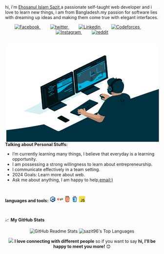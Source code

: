 hi, i'm [Ehosanul Islam Sazit](https://github.com/sazit96),a passionate self-taught web developer and i love to learn new things, i am from Bangladesh.my passion for software lies with dreaming up ideas and making them come true with elegant interfaces.

<div align="center" dir="auto">
      <a
        href="https://www.facebook.com/profile.php?id=100009389918876"
        rel="nofollow"
      >
        <img
          width="22px"
          alt="Facebook"
          src="https://raw.githubusercontent.com/rahuldkjain/github-profile-readme-generator/master/src/images/icons/Social/facebook.svg"
          style="max-width: 100%"
        />
      </a>
      <span>&nbsp;</span>
      <span>&nbsp;</span>
      <span>&nbsp;</span>
      <span>&nbsp;</span>
      <a href="https://twitter.com/sazit969" rel="nofollow">
        <img
          width="22px"
          alt="twitter"
          src="https://raw.githubusercontent.com/rahuldkjain/github-profile-readme-generator/master/src/images/icons/Social/twitter.svg"
          style="max-width: 100%"
        />
      </a>
      <span>&nbsp;</span>
      <span>&nbsp;</span>
      <span>&nbsp;</span>
      <span>&nbsp;</span>
      <a
        href="https://www.linkedin.com/in/ehosanul-islam-sazit/"
        rel="nofollow"
      >
        <img
          width="22px"
          alt="Linkedin"
          src="https://raw.githubusercontent.com/rahuldkjain/github-profile-readme-generator/master/src/images/icons/Social/linked-in-alt.svg"
          style="max-width: 100%"
        />
      </a>
      <span>&nbsp;</span>
      <span>&nbsp;</span>
      <span>&nbsp;</span>
      <span>&nbsp;</span>
      <a href="https://codeforces.com/profile/sazit96" rel="nofollow">
        <img
          width="22px"
          alt="Codeforces"
          src="https://raw.githubusercontent.com/rahuldkjain/github-profile-readme-generator/master/src/images/icons/Social/codeforces.svg"
          style="max-width: 100%"
        />
      </a>
      <span>&nbsp;</span>
      <span>&nbsp;</span>
      <span>&nbsp;</span>
      <span>&nbsp;</span>
      <a href="https://www.instagram.com/sazit_96/" rel="nofollow">
        <img
          width="22px"
          alt="Instagram"
          src="https://raw.githubusercontent.com/rahuldkjain/github-profile-readme-generator/master/src/images/icons/Social/instagram.svg"
          style="max-width: 100%"
        />
      </a>
      <span>&nbsp;</span>
      <span>&nbsp;</span>
      <span>&nbsp;</span>
      <span>&nbsp;</span>
      <a href="https://www.reddit.com/user/Classic-Egg-9155" rel="nofollow">
        <img
          width="22px"
          alt="reddit"
          src="https://raw.githubusercontent.com/rahuldkjain/github-profile-readme-generator/master/src/images/icons/Social/reddit.svg"
          style="max-width: 100%"
        />
      </a>
    </div>
<br>

<img
    align="right"
    src="imgs/sazit gif.gif"
    alt="GIF"
    width="500"
    height="320"
/>

<p dir="auto">
        <strong>Talking about Personal Stuffs:</strong>
        <ul>
            <li>I’m currently learning many things, I believe that everyday is a learning opportunity.</li>
            <li>I am possessing a strong willingness to learn about entrepreneurship.</li>
            <li>I communicate effectively in a team setting.</li>
            <li>2024 Goals: Learn more about web.</li>
            <li>Ask me about anything, I am happy to help,<a href="mailto:sazitislam96@gmail.com">email:)</a></li>
        </ul>
  </p>
  <br>
<p dir="auto">
        <strong>languages and tools:</strong>
        <code><img height="20" src="https://raw.githubusercontent.com/github/explore/80688e429a7d4ef2fca1e82350fe8e3517d3494d/topics/cpp/cpp.png"></code>
        <code><img height="20" src="https://raw.githubusercontent.com/github/explore/80688e429a7d4ef2fca1e82350fe8e3517d3494d/topics/git/git.png"></code>
        <code><img height="20" src="https://raw.githubusercontent.com/github/explore/80688e429a7d4ef2fca1e82350fe8e3517d3494d/topics/html/html.png"></code>
        <code><img height="20" src="https://raw.githubusercontent.com/github/explore/80688e429a7d4ef2fca1e82350fe8e3517d3494d/topics/css/css.png"></code>
        <code><img height="20" src="https://raw.githubusercontent.com/github/explore/80688e429a7d4ef2fca1e82350fe8e3517d3494d/topics/javascript/javascript.png"></code>
</p>
<br>
<p dir="auto">📈 <strong>My GitHub Stats</strong></p>
<p align="center" dir="auto">
      <img
        src="https://github-readme-stats.vercel.app/api?username=sazit96&show_icons=true&theme=holi"
        alt="GitHub Readme Stats"
        height="50%"
        width="50%"
      />
      <img
        src="https://github-readme-stats.vercel.app/api/top-langs/?username=sazit96&amp;theme=holi&amp;show_icons=true&amp;hide_border=true&amp;layout=compact"
        alt="sazit96's Top Languages"
        height="50%"
        width="41.7%"
      />
  </p>
  <p align="center" dir="auto">
      <animated-image data-catalyst="" style="width: 60px"
        ><a
          target="_blank"
          rel="noopener noreferrer nofollow"
          href="https://camo.githubusercontent.com/ec0df7b334d15078e980be8f26f35f1bd6f004eaa4a121db42fed361360c1817/68747470733a2f2f6d656469612e67697068792e636f6d2f6d656469612f4c6e516a7057614f4e386e68723231764e572f67697068792e676966"
          data-target="animated-image.originalLink"
          ><img
            src="https://camo.githubusercontent.com/ec0df7b334d15078e980be8f26f35f1bd6f004eaa4a121db42fed361360c1817/68747470733a2f2f6d656469612e67697068792e636f6d2f6d656469612f4c6e516a7057614f4e386e68723231764e572f67697068792e676966"
            data-canonical-src="https://media.giphy.com/media/LnQjpWaON8nhr21vNW/giphy.gif"
            style="max-width: 100%; display: inline-block"
            data-target="animated-image.originalImage"
        /></a>
        <span
          class="AnimatedImagePlayer"
          data-target="animated-image.player"
          hidden=""
        >
          <a
            data-target="animated-image.replacedLink"
            class="AnimatedImagePlayer-images"
            href="https://camo.githubusercontent.com/ec0df7b334d15078e980be8f26f35f1bd6f004eaa4a121db42fed361360c1817/68747470733a2f2f6d656469612e67697068792e636f6d2f6d656469612f4c6e516a7057614f4e386e68723231764e572f67697068792e676966"
            target="_blank"
          >
            <span data-target="animated-image.imageContainer">
              <img
                data-target="animated-image.replacedImage"
                alt="68747470733a2f2f6d656469612e67697068792e636f6d2f6d656469612f4c6e516a7057614f4e386e68723231764e572f67697068792e676966"
                class="AnimatedImagePlayer-animatedImage"
                src="https://camo.githubusercontent.com/ec0df7b334d15078e980be8f26f35f1bd6f004eaa4a121db42fed361360c1817/68747470733a2f2f6d656469612e67697068792e636f6d2f6d656469612f4c6e516a7057614f4e386e68723231764e572f67697068792e676966"
                style="display: block; opacity: 1" />
              <canvas
                class="AnimatedImagePlayer-stillImage"
                aria-hidden="true"
                width="60"
                height="50"
              ></canvas></span
          ></a>
          <button
            data-target="animated-image.imageButton"
            class="AnimatedImagePlayer-images"
            tabindex="-1"
            aria-label="Play 68747470733a2f2f6d656469612e67697068792e636f6d2f6d656469612f4c6e516a7057614f4e386e68723231764e572f67697068792e676966"
            hidden=""
          ></button>
          <span
            class="AnimatedImagePlayer-controls"
            data-target="animated-image.controls"
            hidden=""
          >
            <button
              data-target="animated-image.playButton"
              class="AnimatedImagePlayer-button"
              aria-label="Play 68747470733a2f2f6d656469612e67697068792e636f6d2f6d656469612f4c6e516a7057614f4e386e68723231764e572f67697068792e676966"
            >
              <svg
                aria-hidden="true"
                focusable="false"
                class="octicon icon-play"
                width="16"
                height="16"
                viewBox="0 0 16 16"
                fill="none"
                xmlns="http://www.w3.org/2000/svg"
              >
                <path
                  d="M4 13.5427V2.45734C4 1.82607 4.69692 1.4435 5.2295 1.78241L13.9394 7.32507C14.4334 7.63943 14.4334 8.36057 13.9394 8.67493L5.2295 14.2176C4.69692 14.5565 4 14.1739 4 13.5427Z"
                ></path>
              </svg>
              <svg
                aria-hidden="true"
                focusable="false"
                class="octicon icon-pause"
                width="16"
                height="16"
                viewBox="0 0 16 16"
                xmlns="http://www.w3.org/2000/svg"
              >
                <rect x="4" y="2" width="3" height="12" rx="1"></rect>
                <rect x="9" y="2" width="3" height="12" rx="1"></rect>
              </svg>
            </button>
            <a
              data-target="animated-image.openButton"
              aria-label="Open 68747470733a2f2f6d656469612e67697068792e636f6d2f6d656469612f4c6e516a7057614f4e386e68723231764e572f67697068792e676966 in new window"
              class="AnimatedImagePlayer-button"
              href="https://camo.githubusercontent.com/ec0df7b334d15078e980be8f26f35f1bd6f004eaa4a121db42fed361360c1817/68747470733a2f2f6d656469612e67697068792e636f6d2f6d656469612f4c6e516a7057614f4e386e68723231764e572f67697068792e676966"
              target="_blank"
            >
              <svg
                aria-hidden="true"
                class="octicon"
                xmlns="http://www.w3.org/2000/svg"
                viewBox="0 0 16 16"
                width="16"
                height="16"
              >
                <path
                  fill-rule="evenodd"
                  d="M10.604 1h4.146a.25.25 0 01.25.25v4.146a.25.25 0 01-.427.177L13.03 4.03 9.28 7.78a.75.75 0 01-1.06-1.06l3.75-3.75-1.543-1.543A.25.25 0 0110.604 1zM3.75 2A1.75 1.75 0 002 3.75v8.5c0 .966.784 1.75 1.75 1.75h8.5A1.75 1.75 0 0014 12.25v-3.5a.75.75 0 00-1.5 0v3.5a.25.25 0 01-.25.25h-8.5a.25.25 0 01-.25-.25v-8.5a.25.25 0 01.25-.25h3.5a.75.75 0 000-1.5h-3.5z"
                ></path>
              </svg>
            </a>
          </span> </span
      ></animated-image>
      <b>I love connecting with different people</b> so if you want to say
      <b>hi, I'll be happy to meet you more!</b> 😊
    </p>
